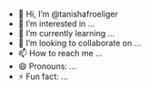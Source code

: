 - 👋 Hi, I’m @tanishafroeliger
- 👀 I’m interested in ...
- 🌱 I’m currently learning ...
- 💞️ I’m looking to collaborate on ...
- 📫 How to reach me ...
- 😄 Pronouns: ...
- ⚡ Fun fact: ...

<!---
tanishafroeliger/tanishafroeliger is a ✨ special ✨ repository because its `README.md` (this file) appears on your GitHub profile.
You can click the Preview link to take a look at your changes.
--->
